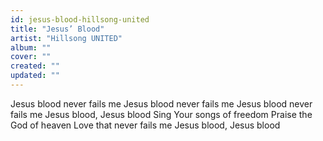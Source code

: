 ```yaml
---
id: jesus-blood-hillsong-united
title: "Jesus’ Blood"
artist: "Hillsong UNITED"
album: ""
cover: ""
created: ""
updated: ""
---
```


Jesus blood never fails me
Jesus blood never fails me
Jesus blood never fails me
Jesus blood, Jesus blood
Sing Your songs of freedom
Praise the God of heaven
Love that never fails me
Jesus blood, Jesus blood